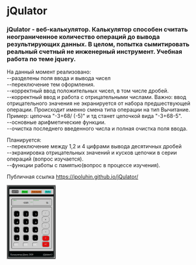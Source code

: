 # jQulator

<h3>jQulator - веб-калькулятор. Калькулятор способен считать неограниченное количество операций до вывода результирующих данных. В целом, попытка сымитировать реальный счетный не инженерный инструмент. Учебная работа по теме jquery.</h3>

На данный момент реализовано:
<br>--разделены поля ввода и вывода чисел
<br>--переключение тем оформления.
<br>--корректный ввод положительных чисел, в том числе дробей.
<br>--корректный ввод и работа с отрицательными числами. Важно: ввод отрицательного значения не экранируется от набора предшествующей операции. Происходит именно смена типа операции на тип Вычитание. Пример: цепочка "-3+68/ (-5)" и тд станет цепочкой вида "-3+68-5".
<br>--основные арифметические функции.
<br>--очистка последнего введенного числа и полная очистка поля ввода.

Планируется:
<br>--переключение между 1,2 и 4 цифрами вывода десятичных дробей
<br>--экранировка отрицательных значений и кусков цепочки в серии операций (вопрос изучается).
<br>--функции работы с памятью(вопрос в процессе изучения).

Публичная ссылка <https://ipoluhin.github.io/jQulator/></span>

<img src="./img/theme_in_out1.png" alt="jqulator-img" /><br>
